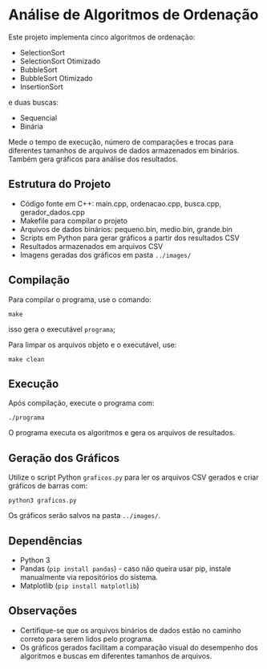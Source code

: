 # Análise de Algoritmos de Ordenação

Este projeto implementa cinco algoritmos de ordenação:
- SelectionSort
- SelectionSort Otimizado
- BubbleSort
- BubbleSort Otimizado
- InsertionSort

e duas buscas:
- Sequencial
- Binária

Mede o tempo de execução, número de comparações e trocas para diferentes tamanhos de arquivos de dados armazenados em binários. Também gera gráficos para análise dos resultados.

## Estrutura do Projeto

- Código fonte em C++: main.cpp, ordenacao.cpp, busca.cpp, gerador_dados.cpp
- Makefile para compilar o projeto
- Arquivos de dados binários: pequeno.bin, medio.bin, grande.bin
- Scripts em Python para gerar gráficos a partir dos resultados CSV
- Resultados armazenados em arquivos CSV
- Imagens geradas dos gráficos em pasta `../images/`

## Compilação

Para compilar o programa, use o comando:

```
make
```

isso gera o executável `programa`;

Para limpar os arquivos objeto e o executável, use:

```
make clean
```

## Execução

Após compilação, execute o programa com:

```
./programa
```

O programa executa os algoritmos e gera os arquivos de resultados.

## Geração dos Gráficos

Utilize o script Python `graficos.py` para ler os arquivos CSV gerados e criar gráficos de barras com:

```
python3 graficos.py
```

Os gráficos serão salvos na pasta `../images/`.

## Dependências

- Python 3
- Pandas (`pip install pandas`) - caso não queira usar pip, instale manualmente via repositórios do sistema.
- Matplotlib (`pip install matplotlib`)

## Observações

- Certifique-se que os arquivos binários de dados estão no caminho correto para serem lidos pelo programa.
- Os gráficos gerados facilitam a comparação visual do desempenho dos algoritmos e buscas em diferentes tamanhos de arquivos.
